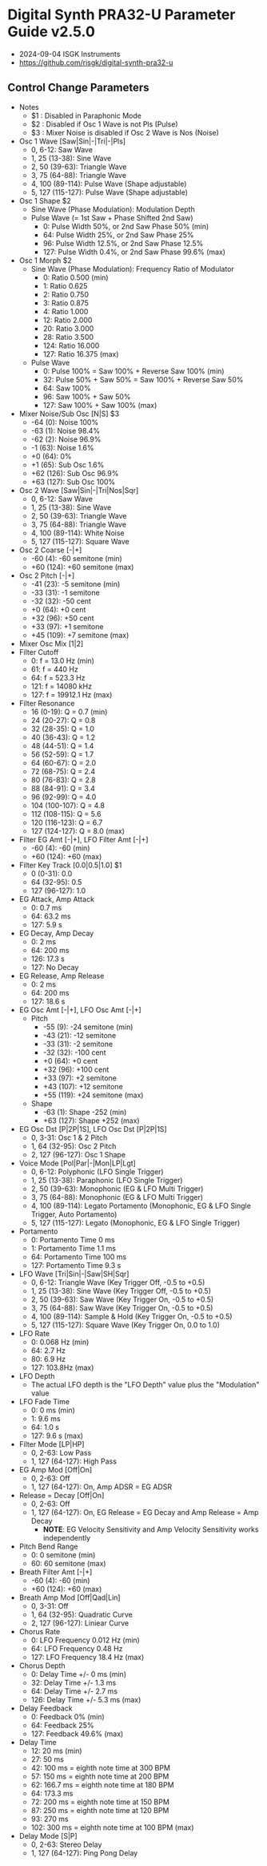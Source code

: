# Digital Synth PRA32-U Parameter Guide v2.5.0

- 2024-09-04 ISGK Instruments
- <https://github.com/risgk/digital-synth-pra32-u>

## Control Change Parameters

- Notes
    - $1 : Disabled in Paraphonic Mode
    - $2 : Disabled if Osc 1 Wave is not Pls (Pulse)
    - $3 : Mixer Noise is disabled if Osc 2 Wave is Nos (Noise)
- Osc 1 Wave [Saw|Sin|-|Tri|-|Pls]
    - 0, 6-12: Saw Wave
    - 1, 25 (13-38): Sine Wave
    - 2, 50 (39-63): Triangle Wave
    - 3, 75 (64-88): Triangle Wave
    - 4, 100 (89-114): Pulse Wave (Shape adjustable)
    - 5, 127 (115-127): Pulse Wave (Shape adjustable)
- Osc 1 Shape $2
    - Sine Wave (Phase Modulation): Modulation Depth
    - Pulse Wave (= 1st Saw + Phase Shifted 2nd Saw)
        - 0: Pulse Width 50%, or 2nd Saw Phase 50% (min)
        - 64: Pulse Width 25%, or 2nd Saw Phase 25%
        - 96: Pulse Width 12.5%, or 2nd Saw Phase 12.5%
        - 127: Pulse Width 0.4%, or 2nd Saw Phase 99.6% (max)
- Osc 1 Morph $2
    - Sine Wave (Phase Modulation): Frequency Ratio of Modulator
        - 0: Ratio 0.500 (min)
        - 1: Ratio 0.625
        - 2: Ratio 0.750
        - 3: Ratio 0.875
        - 4: Ratio 1.000
        - 12: Ratio 2.000
        - 20: Ratio 3.000
        - 28: Ratio 3.500
        - 124: Ratio 16.000
        - 127: Ratio 16.375 (max)
    - Pulse Wave
        - 0: Pulse 100% = Saw 100% + Reverse Saw 100% (min)
        - 32: Pulse 50% + Saw 50% = Saw 100% + Reverse Saw 50%
        - 64: Saw 100%
        - 96: Saw 100% + Saw 50%
        - 127: Saw 100% + Saw 100% (max)
- Mixer Noise/Sub Osc [N|S] $3
    - -64 (0): Noise 100%
    - -63 (1): Noise 98.4%
    - -62 (2): Noise 96.9%
    - -1 (63): Noise 1.6%
    - +0 (64): 0%
    - +1 (65): Sub Osc 1.6%
    - +62 (126): Sub Osc 96.9%
    - +63 (127): Sub Osc 100%
- Osc 2 Wave [Saw|Sin|-|Tri|Nos|Sqr]
    - 0, 6-12: Saw Wave
    - 1, 25 (13-38): Sine Wave
    - 2, 50 (39-63): Triangle Wave
    - 3, 75 (64-88): Triangle Wave
    - 4, 100 (89-114): White Noise
    - 5, 127 (115-127): Square Wave
- Osc 2 Coarse [-|+]
    - -60 (4): -60 semitone (min)
    - +60 (124): +60 semitone (max)
- Osc 2 Pitch [-|+]
    - -41 (23): -5 semitone (min)
    - -33 (31): -1 semitone
    - -32 (32): -50 cent
    - +0 (64): +0 cent
    - +32 (96): +50 cent
    - +33 (97): +1 semitone
    - +45 (109): +7 semitone (max)
- Mixer Osc Mix [1|2]
- Filter Cutoff
    - 0: f = 13.0 Hz (min)
    - 61: f = 440 Hz
    - 64: f = 523.3 Hz
    - 121: f = 14080 kHz
    - 127: f = 19912.1 Hz (max)
- Filter Resonance
    - 16 (0-19): Q = 0.7 (min)
    - 24 (20-27): Q = 0.8
    - 32 (28-35): Q = 1.0
    - 40 (36-43): Q = 1.2
    - 48 (44-51): Q = 1.4
    - 56 (52-59): Q = 1.7
    - 64 (60-67): Q = 2.0
    - 72 (68-75): Q = 2.4
    - 80 (76-83): Q = 2.8
    - 88 (84-91): Q = 3.4
    - 96 (92-99): Q = 4.0
    - 104 (100-107): Q = 4.8
    - 112 (108-115): Q = 5.6
    - 120 (116-123): Q = 6.7
    - 127 (124-127): Q = 8.0 (max)
- Filter EG Amt [-|+], LFO Filter Amt [-|+]
    - -60 (4): -60 (min)
    - +60 (124): +60 (max)
- Filter Key Track [0.0|0.5|1.0] $1
    - 0 (0-31): 0.0
    - 64 (32-95): 0.5
    - 127 (96-127): 1.0
- EG Attack, Amp Attack
    - 0: 0.7 ms
    - 64: 63.2 ms
    - 127: 5.9 s
- EG Decay, Amp Decay
    - 0: 2 ms
    - 64: 200 ms
    - 126: 17.3 s
    - 127: No Decay
- EG Release, Amp Release
    - 0: 2 ms
    - 64: 200 ms
    - 127: 18.6 s
- EG Osc Amt [-|+], LFO Osc Amt [-|+]
    - Pitch
        - -55 (9): -24 semitone (min)
        - -43 (21): -12 semitone
        - -33 (31): -2 semitone
        - -32 (32): -100 cent
        - +0 (64): +0 cent
        - +32 (96): +100 cent
        - +33 (97): +2 semitone
        - +43 (107): +12 semitone
        - +55 (119): +24 semitone (max)
    - Shape
        - -63 (1): Shape -252 (min)
        - +63 (127): Shape +252 (max)
- EG Osc Dst [P|2P|1S], LFO Osc Dst [P|2P|1S]
    - 0, 3-31: Osc 1 & 2 Pitch
    - 1, 64 (32-95): Osc 2 Pitch
    - 2, 127 (96-127): Osc 1 Shape
- Voice Mode [Pol|Par|-|Mon|LP|Lgt]
    - 0, 6-12: Polyphonic (LFO Single Trigger)
    - 1, 25 (13-38): Paraphonic (LFO Single Trigger)
    - 2, 50 (39-63): Monophonic (EG & LFO Multi Trigger)
    - 3, 75 (64-88): Monophonic (EG & LFO Multi Trigger)
    - 4, 100 (89-114): Legato Portamento (Monophonic, EG & LFO Single Trigger, Auto Portamento)
    - 5, 127 (115-127): Legato (Monophonic, EG & LFO Single Trigger)
- Portamento
    - 0: Portamento Time 0 ms
    - 1: Portamento Time 1.1 ms
    - 64: Portamento Time 100 ms
    - 127: Portamento Time 9.3 s
- LFO Wave [Tri|Sin|-|Saw|SH|Sqr]
    - 0, 6-12: Triangle Wave (Key Trigger Off, -0.5 to +0.5)
    - 1, 25 (13-38): Sine Wave (Key Trigger Off, -0.5 to +0.5)
    - 2, 50 (39-63): Saw Wave (Key Trigger On, -0.5 to +0.5)
    - 3, 75 (64-88): Saw Wave (Key Trigger On, -0.5 to +0.5)
    - 4, 100 (89-114): Sample & Hold (Key Trigger On, -0.5 to +0.5)
    - 5, 127 (115-127): Square Wave (Key Trigger On, 0.0 to 1.0)
- LFO Rate
    - 0: 0.068 Hz (min)
    - 64: 2.7 Hz
    - 80: 6.9 Hz
    - 127: 103.8Hz (max)
- LFO Depth
    - The actual LFO depth is the "LFO Depth" value plus the "Modulation" value
- LFO Fade Time
    - 0: 0 ms (min)
    - 1: 9.6 ms
    - 64: 1.0 s
    - 127: 9.6 s (max)
- Filter Mode [LP|HP]
    - 0, 2-63: Low Pass
    - 1, 127 (64-127): High Pass
- EG Amp Mod [Off|On]
    - 0, 2-63: Off
    - 1, 127 (64-127): On, Amp ADSR = EG ADSR
- Release = Decay [Off|On]
    - 0, 2-63: Off
    - 1, 127 (64-127): On, EG Release = EG Decay and Amp Release = Amp Decay
        - **NOTE**: EG Velocity Sensitivity and Amp Velocity Sensitivity works independently
- Pitch Bend Range
    - 0: 0 semitone (min)
    - 60: 60 semitone (max)
- Breath Filter Amt [-|+]
    - -60 (4): -60 (min)
    - +60 (124): +60 (max)
- Breath Amp Mod [Off|Qad|Lin]
    - 0, 3-31: Off
    - 1, 64 (32-95): Quadratic Curve
    - 2, 127 (96-127): Liniear Curve
- Chorus Rate
    - 0: LFO Frequency 0.012 Hz (min)
    - 64: LFO Frequency 0.48 Hz
    - 127: LFO Frequency 18.4 Hz (max)
- Chorus Depth
    - 0: Delay Time +/- 0 ms (min)
    - 32: Delay Time +/- 1.3 ms
    - 64: Delay Time +/- 2.7 ms
    - 126: Delay Time +/- 5.3 ms (max)
- Delay Feedback
    - 0: Feedback 0% (min)
    - 64: Feedback 25%
    - 127: Feedback 49.6% (max)
- Delay Time
    - 12: 20 ms (min)
    - 27: 50 ms
    - 42: 100 ms = eighth note time at 300 BPM
    - 57: 150 ms = eighth note time at 200 BPM
    - 62: 166.7 ms = eighth note time at 180 BPM
    - 64: 173.3 ms
    - 72: 200 ms = eighth note time at 150 BPM
    - 87: 250 ms = eighth note time at 120 BPM
    - 93: 270 ms
    - 102: 300 ms = eighth note time at 100 BPM (max)
- Delay Mode [S|P]
    - 0, 2-63: Stereo Delay
    - 1, 127 (64-127): Ping Pong Delay
